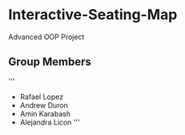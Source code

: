 # Interactive-Seating-Map
Advanced OOP Project

## Group Members
'''
- Rafael Lopez
- Andrew Duron
- Amin Karabash
- Alejandra Licon
'''
